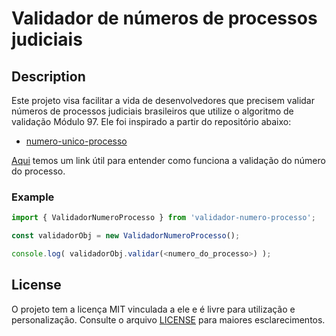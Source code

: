 # Validador de números de processos judiciais


## Description

Este projeto visa facilitar a vida de desenvolvedores que precisem validar números de processos judiciais brasileiros que utilize o algoritmo de validação Módulo 97. Ele foi inspirado a partir do repositório abaixo:

* [numero-unico-processo](https://github.com/edipojuan/numero-unico-processo)

[Aqui](https://tdn.totvs.com/pages/releaseview.action?pageId=452719540) temos um link útil para entender como funciona a validação do número do processo.


### Example

```javascript
import { ValidadorNumeroProcesso } from 'validador-numero-processo';

const validadorObj = new ValidadorNumeroProcesso();

console.log( validadorObj.validar(<numero_do_processo>) );
```

## License
O projeto tem a licença MIT vinculada a ele e é livre para utilização e personalização. Consulte o arquivo [LICENSE](https://github.com/nathanfeitoza/validador-numero-processo/blob/main/LICENSE) para maiores esclarecimentos.
